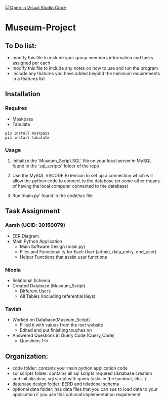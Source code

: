 [![Open in Visual Studio Code](https://classroom.github.com/assets/open-in-vscode-c66648af7eb3fe8bc4f294546bfd86ef473780cde1dea487d3c4ff354943c9ae.svg)](https://classroom.github.com/online_ide?assignment_repo_id=9408705&assignment_repo_type=AssignmentRepo)

# Museum-Project

## To Do list:

- modify this file to include your group members information and tasks assigned per each
- modify this file to include any notes on how to use and run the program
- include any features you have added beyond the minimum requirements in a features list

## Installation

### Requires

- Maskpass
- Tabulate

```
pip install maskpass
pip install tabulate
```

### Usage

1. Initialize the 'Museum_Script.SQL' file on your local server in MySQL found in the 'sql_scripts' folder of the repo

2. Use the MySQL VSCODE Extension to set up a connection which will allow the python code to connect to the database (or some other means of having the local computer connected to the database)

3. Run 'main.py' found in the code/src file

## Task Assignment

### Aarsh (UCID: 30150079)

- EER Diagram
- Main Python Application
  - Main Software Design (main.py)
  - Files and Functionality for Each User (admin, data_entry, end_user)
  - Helper Functions that assist user functions

### Nicola

- Relational Schema
- Created Database (Museum_Script)
  - Different Users
  - All Tables (Including referential Keys)

### Tavish
- Worked on Database(Museum_Script)
  - Filled it with values from the met website
  - Edited and put finishing touches on
- Answered Questions in Query Code (Query_Code)
  - Questions 1-5

## Organization:

- code folder: contains your main python application code
- sql scripts folder: contains all sql scripts required (database creation and initialization, sql script with query tasks in the handout, etc...)
- database design folder: EERD and relational schema
- optional data folder: has data files that you can sue to load data to your application if you use this optional implementation requirement
